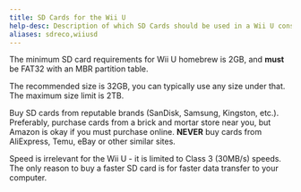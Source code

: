 ```yaml
---
title: SD Cards for the Wii U
help-desc: Description of which SD Cards should be used in a Wii U console
aliases: sdreco,wiiusd
---
```


The minimum SD card requirements for Wii U homebrew is 2GB, and **must** be FAT32 with an MBR partition table.

The recommended size is 32GB, you can typically use any size under that. The maximum size limit is 2TB. 

Buy SD cards from reputable brands (SanDisk, Samsung, Kingston, etc.). Preferably, purchase cards from a brick and mortar store near you, but Amazon is okay if you must purchase online. __**NEVER**__ buy cards from AliExpress, Temu, eBay or other similar sites.

Speed is irrelevant for the Wii U - it is limited to Class 3 (30MB/s) speeds. The only reason to buy a faster SD card is for faster data transfer to your computer.

